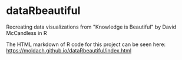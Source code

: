 # dataRbeautiful
Recreating data visualizations from "Knowledge is Beautiful" by David McCandless in R

The HTML markdown of R code for this project can be seen here: https://moldach.github.io/dataRbeautiful/index.html
